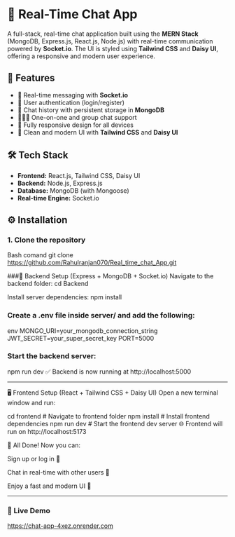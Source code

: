 # 💬 Real-Time Chat App

A full-stack, real-time chat application built using the **MERN Stack** (MongoDB, Express.js, React.js, Node.js) with real-time communication powered by **Socket.io**. The UI is styled using **Tailwind CSS** and **Daisy UI**, offering a responsive and modern user experience.

## 🚀 Features

- 🔁 Real-time messaging with **Socket.io**
- 👤 User authentication (login/register)
- 📜 Chat history with persistent storage in **MongoDB**
- 🧑‍🤝‍🧑 One-on-one and group chat support
- 📱 Fully responsive design for all devices
- 🎨 Clean and modern UI with **Tailwind CSS** and **Daisy UI**

## 🛠️ Tech Stack

- **Frontend:** React.js, Tailwind CSS, Daisy UI
- **Backend:** Node.js, Express.js
- **Database:** MongoDB (with Mongoose)
- **Real-time Engine:** Socket.io

## ⚙️ Installation

### 1. Clone the repository
Bash comand
git clone https://github.com/Rahulranjan070/Real_time_chat_App.git

###📡 Backend Setup (Express + MongoDB + Socket.io)
Navigate to the backend folder:
cd Backend

Install server dependencies:
npm install

### Create a .env file inside server/ and add the following:
env
MONGO_URI=your_mongodb_connection_string
JWT_SECRET=your_super_secret_key
PORT=5000

### Start the backend server:
npm run dev
✅ Backend is now running at http://localhost:5000

*****************************************************************

🖥️ Frontend Setup (React + Tailwind CSS + Daisy UI)
Open a new terminal window and run:

cd frontend         # Navigate to frontend folder
npm install       # Install frontend dependencies
npm run dev       # Start the frontend dev server
🌐 Frontend will run on http://localhost:5173

🎉 All Done!
Now you can:

Sign up or log in 🔐

Chat in real-time with other users 💬

Enjoy a fast and modern UI 🚀

*****************************************************************
### 🔗 Live Demo
https://chat-app-4xez.onrender.com

